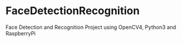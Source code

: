 # FaceDetectionRecognition
Face Detection and Recognition Project using OpenCV4, Python3 and RaspberryPi
